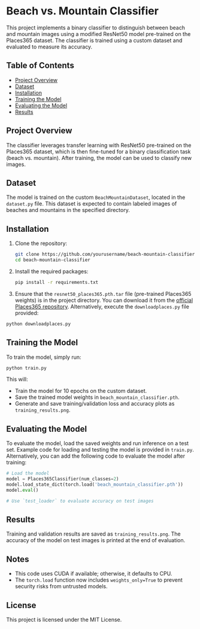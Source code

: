 # Beach vs. Mountain Classifier

This project implements a binary classifier to distinguish between beach and mountain images using a modified ResNet50 model pre-trained on the Places365 dataset. The classifier is trained using a custom dataset and evaluated to measure its accuracy.

## Table of Contents
- [Project Overview](#project-overview)
- [Dataset](#dataset)
- [Installation](#installation)
- [Training the Model](#training-the-model)
- [Evaluating the Model](#evaluating-the-model)
- [Results](#results)

## Project Overview
The classifier leverages transfer learning with ResNet50 pre-trained on the Places365 dataset, which is then fine-tuned for a binary classification task (beach vs. mountain). After training, the model can be used to classify new images.

## Dataset
The model is trained on the custom `BeachMountainDataset`, located in the `dataset.py` file. This dataset is expected to contain labeled images of beaches and mountains in the specified directory.

## Installation
1. Clone the repository:
   ```bash
   git clone https://github.com/yourusername/beach-mountain-classifier.git
   cd beach-mountain-classifier
   ```

2. Install the required packages:
   ```bash
   pip install -r requirements.txt
   ```

3. Ensure that the `resnet50_places365.pth.tar` file (pre-trained Places365 weights) is in the project directory. You can download it from the [official Places365 repository](https://github.com/CSAILVision/places365).
Alternatively, execute the `downloadplaces.py` file provided:
```bash
python downloadplaces.py
```
## Training the Model
To train the model, simply run:
```bash
python train.py
```

This will:
- Train the model for 10 epochs on the custom dataset.
- Save the trained model weights in `beach_mountain_classifier.pth`.
- Generate and save training/validation loss and accuracy plots as `training_results.png`.

## Evaluating the Model
To evaluate the model, load the saved weights and run inference on a test set. Example code for loading and testing the model is provided in `train.py`. Alternatively, you can add the following code to evaluate the model after training:

```python
# Load the model
model = Places365Classifier(num_classes=2)
model.load_state_dict(torch.load('beach_mountain_classifier.pth'))
model.eval()

# Use `test_loader` to evaluate accuracy on test images
```

## Results
Training and validation results are saved as `training_results.png`. The accuracy of the model on test images is printed at the end of evaluation.

## Notes
- This code uses CUDA if available; otherwise, it defaults to CPU.
- The `torch.load` function now includes `weights_only=True` to prevent security risks from untrusted models.

## License
This project is licensed under the MIT License.
